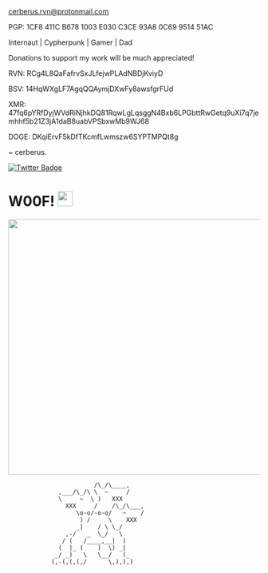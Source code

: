 
cerberus.rvn@protonmail.com

PGP: 1CF8 411C B678 1003 E030 C3CE 93A8 0C69 9514 51AC


Internaut | Cypherpunk | Gamer | Dad

Donations to support my work will be much appreciated!

RVN: RCg4L8QaFafrvSxJLfejwPLAdNBDjKviyD

BSV: 14HqWXgLF7AgqQQAymjDXwFy8awsfgrFUd

XMR: 47fq6pYRfDyjWVdRiNjhkDQ81RqwLgLqsggN4Bxb6LPGbttRwGetq9uXi7q7jemhhf5b21Z3jA1daB8uabVPSbxwMb9WJ68

DOGE: DKqiErvF5kDfTKcmfLwmszw6SYPTMPQt8g

~
cerberus.

<div id="badges">
  <a href="https://twitter.com/cerberus_rvn">
    <img src="https://img.shields.io/badge/Twitter-blue?style=for-the-badge&logo=twitter&logoColor=white" alt="Twitter Badge"/>
  </a>
</div>

<h1>
  W00F!
  <img src="https://media.giphy.com/media/hvRJCLFzcasrR4ia7z/giphy.gif" width="30px"/>
</h1>
                
 <div align="center">
  <img src="https://ravencoinipfs-gateway.com/ipfs/QmTxasznoKWAKSXasPd1j9ALvpG4LyNYdU8os7RafesnTz" width="512" height="512"/>
</div>               

                            /\_/\____,
                  ,___/\_/\ \  ~     /
                  \     ~  \ )   XXX
                    XXX     /    /\_/\___,
                       \o-o/-o-o/   ~    /
                        ) /     \    XXX
                       _|    / \ \_/
                    ,-/   _  \_/   \
                   / (   /____,__|  )
                  (  |_ (    )  \) _|
                 _/ _)   \   \__/   (_
                (,-(,(,(,/      \,),),)

<img src="https://komarev.com/ghpvc/?username=cerberuscx&style=flat-square&color=blue" alt=""/>
